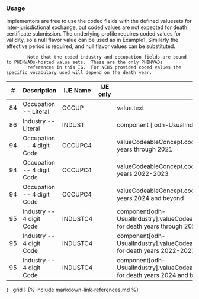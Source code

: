 ### Usage
Implementors are free to use the coded fields with the defined valuesets for inter-jurisdictional exchange,
            but coded values are not expected for death certificate submission. The underlying profile requires coded
            values for validity, so a null flavor value can be used as in Example1. Similarly the effective period is required,
            and null flavor values can be substituted.

            Note that the coded industry and occupation fields are bound to PHINVADs-hosted value sets.  These are the only PHINVADs
            references in this IG.  For NCHS provided coded values the specific vocabulary used will depend on the death year.

| **#** |  **Description**   |  **IJE Name**   | IJE only |  **Field**  |  **Type**  | **Value Set**  |
| :---------: | ------------- | ------------ | :----------: |---------- | -------- | -------- |
| 84 | Occupation -- Literal  | OCCUP| |value.text | string(40) | - | 
| 86 | Industry -- Literal  | INDUST| |component [ odh-UsualIndustry	].value.text | string(40) | - | 
| 94 | Occupation -- 4 digit Code  | OCCUPC4| |valueCodeableConcept.coding[occupationCDCCensus2010] for death years  through 2021 | codeable | [PHVS_Occupation_CDC_Census2010VS] | 
| 94 | Occupation -- 4 digit Code  | OCCUPC4| |valueCodeableConcept.coding[occupationCDCCensus2012] for death years 2022-2023 | codeable | [PHVS_Occupation_CDC_Census2012VS] | 
| 94 | Occupation -- 4 digit Code  | OCCUPC4| |valueCodeableConcept.coding[occupationCDCCensus2018] for death years 2024 and beyond | codeable | [PHVS_Occupation_CDC_Census2018VS] | 
| 95 | Industry -- 4 digit Code | INDUSTC4| |component[odh-UsualIndustry].valueCodeableConcept.coding[industryCDCCensus2010] for death years  through 2021 | codeable | [PHVS_Industry_CDC_Census2010VS] | 
| 95 | Industry -- 4 digit Code | INDUSTC4| |component[odh-UsualIndustry].valueCodeableConcept.coding[industryCDCCensus2012] for death years 2022-2023 | codeable | [PHVS_Industry_CDC_Census2012VS] | 
| 95 | Industry -- 4 digit Code | INDUSTC4| |component[odh-UsualIndustry].valueCodeableConcept.coding[industryCDCCensus2018] for death years 2024 and beyond | codeable | [PHVS_Industry_CDC_Census2018VS] | 
{: .grid }
{% include markdown-link-references.md %}
